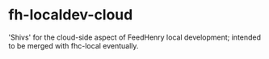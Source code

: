 fh-localdev-cloud
=================

'Shivs' for the cloud-side aspect of FeedHenry local development; intended to be merged with fhc-local eventually.